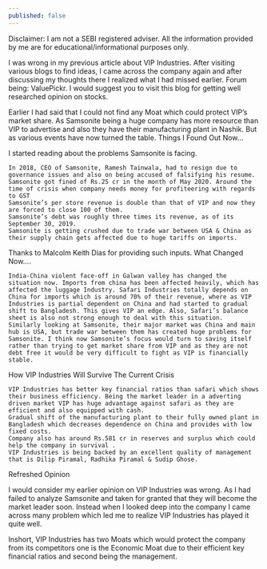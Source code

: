 ```yaml
---
published: false
---
```

Disclaimer: I am not a SEBI registered adviser. All the information provided by me are for educational/informational purposes only.

I was wrong in my previous article about VIP Industries. After visiting various blogs to find ideas, I came across the company again and after discussing my thoughts there I realized what I had missed earlier. Forum being: ValuePickr. I would suggest you to visit this blog for getting well researched opinion on stocks.

Earlier I had said that I could not find any Moat which could protect VIP’s market share. As Samsonite being a huge company has more resource than VIP to advertise and also they have their manufacturing plant in Nashik. But as various events have now turned the table.
Things I Found Out Now…

I started reading about the problems Samsonite is facing.

    In 2018, CEO of Samsonite, Ramesh Tainwala, had to resign due to governance issues and also on being accused of falsifying his resume.
    Samsonite got fined of Rs.25 cr in the month of May 2020. Around the time of crisis when company needs money for profiteering with regards to GST
    Samsonite’s per store revenue is double than that of VIP and now they are forced to close 100 of them.
    Samsonite’s debt was roughly three times its revenue, as of its September 30, 2019.
    Samsonite is getting crushed due to trade war between USA & China as their supply chain gets affected due to huge tariffs on imports.

Thanks to Malcolm Keith Dias for providing such inputs.
What Changed Now….

    India-China violent face-off in Galwan valley has changed the situation now. Imports from china has been affected heavily, which has affected the luggage Industry. Safari Industries totally depends on China for imports which is around 70% of their revenue, where as VIP Industries is partial dependent on China and had started to gradual shift to Bangladesh. This gives VIP an edge. Also, Safari’s balance sheet is also not strong enough to deal with this situation.
    Similarly looking at Samsonite, their major market was China and main hub is USA, but trade war between them has created huge problems for Samsonite. I think now Samsonite’s focus would turn to saving itself rather than trying to get market share from VIP and as they are not debt free it would be very difficult to fight as VIP is financially stable.

How VIP Industries Will Survive The Current Crisis

    VIP Industries has better key financial ratios than safari which shows their business efficiency. Being the market leader in a adverting driven market VIP has huge advantage against safari as they are efficient and also equipped with cash.
    Gradual shift of the manufacturing plant to their fully owned plant in Bangladesh which decreases dependence on China and provides with low fixed costs.
    Company also has around Rs.581 cr in reserves and surplus which could help the company in survival .
    VIP Industries is being backed by an excellent quality of management that is Dilip Piramal, Radhika Piramal & Sudip Ghose.

Refreshed Opinion

I would consider my earlier opinion on VIP Industries was wrong. As I had failed to analyze Samsonite and taken for granted that they will become the market leader soon. Instead when I looked deep into the company I came across many problem which led me to realize VIP Industries has played it quite well.

Inshort, VIP Industries has two Moats which would protect the company from its competitors one is the Economic Moat due to their efficient key financial ratios and second being the management.